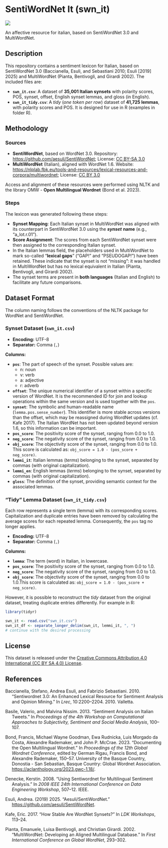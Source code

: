 # SentiWordNet It (swn_it)


[![](https://img.shields.io/badge/License-CC%20BY%20SA%204.0-orange.svg)](https://creativecommons.org/licenses/by-sa/4.0/)

An affective resource for italian, based on SentiWordNet 3.0 and MultiWordNet.

## Description

This repository contains a sentiment lexicon for Italian, based on
SentiWordNet 3.0 (Baccianella, Esuli, and Sebastiani 2010; Esuli
\[2019\] 2025) and MultiWordNet (Pianta, Bentivogli, and Girardi 2002).
The included files are:

- **`swn_it.csv`**: A dataset of **35,001 Italian synsets** with
  polarity scores, POS, synset, offset, English synset lemmas, and gloss
  (in English).
- **`swn_it_tidy.csv`**: A *tidy* (*one token per row*) dataset of
  **41,725 lemmas**, with polarity scores and POS. It is designed for
  use in R (examples in folder R).

## Methodology

### Sources

- **SentiWordNet**, based on WordNet 3.0. Repository:
  <https://github.com/aesuli/SentiWordNet>; License: [CC BY-SA
  3.0](https://creativecommons.org/licenses/by-sa/3.0/)
- **MultiWordNet** (Italian), aligned with WordNet 1.6. Website:
  <https://nlplab.fbk.eu/tools-and-resources/lexical-resources-and-corpora/multiwordnet>;
  License: [CC BY 3.0](https://creativecommons.org/licenses/by/3.0/)

Access and alignment of these resources were performed using NLTK and
the library OMW - **Open Multilingual Wordnet** (Bond et al. 2023).

### Steps

The lexicon was generated following these steps:

- **Synset Mapping**: Each Italian synset in MultiWordNet was aligned
  with its counterpart in SentiWordNet 3.0 using the ***synset***
  **name** (e.g., “a_lot.r.01”).
- **Score Assignment**: The scores from each SentiWordNet synset were
  then assigned to the corresponding Italian synset.
- In the Italian lemmas field, the placeholders used in MultiWordNet to
  mark so-called “**lexical gaps**” (“GAP!” and “PSEUDOGAP!”) have been
  retained. These indicate that the synset is not “missing”: it was
  handled in MultiWordNet but has no lexical equivalent in Italian
  (Pianta, Bentivogli, and Girardi 2002).
- The synset terms are present in **both languages** (Italian and
  English) to facilitate any future comparisons.

## Dataset Format

The column naming follows the conventions of the NLTK package for
WordNet and SentiWordNet.

### Synset Dataset (`swn_it.csv`)

- **Encoding:** UTF-8
- **Separator:** Comma (`,`)

**Columns:**

- **`pos`**: The part of speech of the synset. Possible values are:
  - n: noun
  - v: verb
  - a: adjective
  - r: adverb
- **`offset`**: The unique numerical identifier of a synset within a
  specific version of WordNet. It is the recommended ID for join and
  lookup operations within the same version and is used together with
  the `pos`.
- **`synset`**: The symbolic and human-readable name
  (`lemma.pos.sense_number`). This identifier is more stable across
  versions than the offset, which may be reassigned during WordNet
  updates (cf. Kafe 2017). The Italian WordNet has not been updated
  beyond version 1.6, so this information can be important.
- **`pos_score`**: The positivity score of the synset, ranging from 0.0
  to 1.0.
- **`neg_score`**: The negativity score of the synset, ranging from 0.0
  to 1.0.
- **`obj_score`**: The objectivity score of the synset, ranging from 0.0
  to 1.0. This score is calculated as:
  `obj_score = 1.0 - (pos_score + neg_score)`.
- **`lemmi_it`**: Italian lemmas (*terms*) belonging to the synset,
  separated by commas (with original capitalization).
- **`lemmi_en`**: English lemmas (*terms*) belonging to the synset,
  separated by commas (with original capitalization).
- **`gloss`**: The definition of the synset, providing semantic context
  for the associated lemmas.

### “Tidy” Lemma Dataset (`swn_it_tidy.csv`)

Each row represents a single term (lemma) with its corresponding scores.
Capitalization and duplicate entries have been removed by calculating
the average scores for each repeated lemma. Consequently, the `pos` tag
no longer applies.

- **Encoding:** UTF-8
- **Separator:** Comma (`,`)

**Columns:**

- **`lemma`**: The term (word) in Italian, in lowercase.
- **`pos_score`**: The positivity score of the synset, ranging from 0.0
  to 1.0.
- **`neg_score`**: The negativity score of the synset, ranging from 0.0
  to 1.0.
- **`obj_score`**: The objectivity score of the synset, ranging from 0.0
  to 1.0.This score is calculated as:
  `obj_score = 1.0 - (pos_score + neg_score)`.

However, it is possible to reconstruct the *tidy* dataset from the
original dataset, treating duplicate entries differently. For example in
R:

``` r
library(tidyr)

swn_it <- read.csv("swn_it.csv")
swn_it_df <- separate_longer_delim(swn_it, lemmi_it, ", ")
# continue with the desired processing
```

## License

This dataset is released under the [Creative Commons Attribution 4.0
International (CC BY SA 4.0)
License](https://creativecommons.org/licenses/by-sa/4.0/).

## References

<div id="refs" class="references csl-bib-body hanging-indent"
entry-spacing="0">

<div id="ref-baccianella_sentiwordnet_2010" class="csl-entry">

Baccianella, Stefano, Andrea Esuli, and Fabrizio Sebastiani. 2010.
“Sentiwordnet 3.0: An Enhanced Lexical Resource for Sentiment Analysis
and Opinion Mining.” In *Lrec*, 10:2200–2204. 2010. Valletta.

</div>

<div id="ref-basile_sentiment_2013" class="csl-entry">

Basile, Valerio, and Malvina Nissim. 2013. “Sentiment Analysis on
Italian Tweets.” In *Proceedings of the 4th Workshop on Computational
Approaches to Subjectivity, Sentiment and Social Media Analysis*,
100–107.

</div>

<div id="ref-bond_documenting_2023" class="csl-entry">

Bond, Francis, Michael Wayne Goodman, Ewa Rudnicka, Luis Morgado da
Costa, Alexandre Rademaker, and John P. McCrae. 2023. “Documenting the
Open Multilingual Wordnet.” In *Proceedings of the 12th Global Wordnet
Conference*, edited by German Rigau, Francis Bond, and Alexandre
Rademaker, 150–57. University of the Basque Country, Donostia - San
Sebastian, Basque Country: Global Wordnet Association.
<https://aclanthology.org/2023.gwc-1.18/>.

</div>

<div id="ref-denecke_using_2008" class="csl-entry">

Denecke, Kerstin. 2008. “Using Sentiwordnet for Multilingual Sentiment
Analysis.” In *2008 IEEE 24th International Conference on Data
Engineering Workshop*, 507–12. IEEE.

</div>

<div id="ref-esuli_aesuli_2019" class="csl-entry">

Esuli, Andrea. (2019) 2025. “Aesuli/SentiWordNet.”
<https://github.com/aesuli/SentiWordNet>.

</div>

<div id="ref-kafe_how_2017" class="csl-entry">

Kafe, Eric. 2017. “How Stable Are WordNet Synsets?” In *LDK Workshops*,
113–24.

</div>

<div id="ref-pianta_multiwordnet_2002" class="csl-entry">

Pianta, Emanuele, Luisa Bentivogli, and Christian Girardi. 2002.
“MultiWordNet: Developing an Aligned Multilingual Database.” In *First
International Conference on Global WordNet*, 293–302.

</div>

</div>
